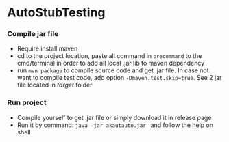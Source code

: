 # AutoStubTesting

### Compile jar file

- Require install maven
- cd to the project location, paste all command in `precommand` to the cmd/terminal in order to add all local .jar lib to maven dependency
- run `mvn package` to compile source code and get .jar file. In case not want to compile test code, add option `-Dmaven.test.skip=true`. See 2 jar file located in *target* folder

### Run project

- Compile yourself to get .jar file or simply download it in release page
- Run it by command: `java -jar akautauto.jar ` and follow the help on shell
